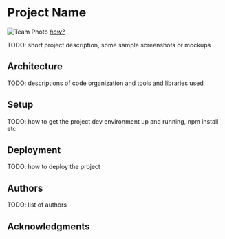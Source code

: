 # Project Name

![Team Photo](./team_meeting.png)
[*how?*](https://help.github.com/articles/about-readmes/#relative-links-and-image-paths-in-readme-files)

TODO: short project description, some sample screenshots or mockups

## Architecture

TODO:  descriptions of code organization and tools and libraries used

## Setup

TODO: how to get the project dev environment up and running, npm install etc

## Deployment

TODO: how to deploy the project

## Authors

TODO: list of authors

## Acknowledgments
